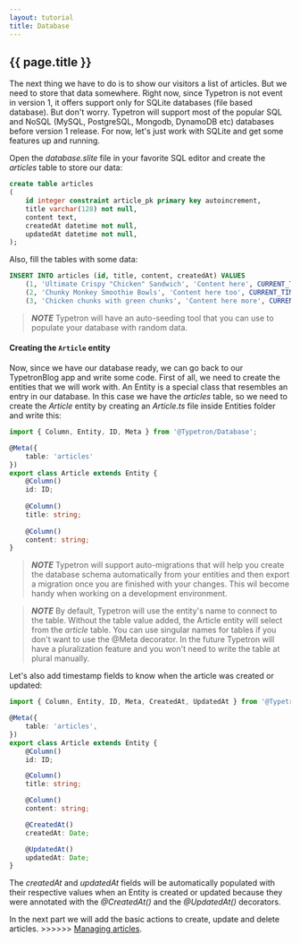```yaml
---
layout: tutorial
title: Database
---
```


## {{ page.title }}

The next thing we have to do is to show our visitors a list of articles. But we need to store that data somewhere.
Right now, since Typetron is not event in version 1, it offers support only for SQLite databases (file based database).
But don't worry. Typetron will support most of the popular SQL and NoSQL (MySQL, PostgreSQL, Mongodb, DynamoDB etc) 
databases before version 1 release. For now, let's just work with SQLite and get some features up and running.
 
Open the _database.slite_ file in your favorite SQL editor and create the _articles_ table to store our data:
```sql
create table articles
(
	id integer constraint article_pk primary key autoincrement,
	title varchar(128) not null,
	content text,
	createdAt datetime not null,
	updatedAt datetime not null,
);
```

Also, fill the tables with some data:
```sql
INSERT INTO articles (id, title, content, createdAt) VALUES 
    (1, 'Ultimate Crispy "Chicken" Sandwich', 'Content here', CURRENT_TIMESTAMP, CURRENT_TIMESTAMP),
    (2, 'Chunky Monkey Smoothie Bowls', 'Content here too', CURRENT_TIMESTAMP, CURRENT_TIMESTAMP),
    (3, 'Chicken chunks with green chunks', 'Content here more', CURRENT_TIMESTAMP, CURRENT_TIMESTAMP),
```
> **_NOTE_** Typetron will have an auto-seeding tool that you can use to populate your database with random data. 

#### Creating the `Article` entity

Now, since we have our database ready, we can go back to our TypetronBlog app and write some code. First of all,
we need to create the entities that we will work with. An Entity is a special class that resembles an entry in
our database. In this case we have the _articles_ table, so we need to create the _Article_ entity by creating an
_Article.ts_ file inside Entities folder and write this:  
```ts
import { Column, Entity, ID, Meta } from '@Typetron/Database';

@Meta({
    table: 'articles'
})
export class Article extends Entity {
    @Column()
    id: ID;
    
    @Column()
    title: string;
    
    @Column()
    content: string;
}  
```

>  **_NOTE_** Typetron will support auto-migrations that will help you create the database schema automatically
> from your entities and then export a migration once you are finished with your changes. This wil become handy
> when working on a development environment.

>  **_NOTE_** By default, Typetron will use the entity's name to connect to the table. Without the table value
> added, the Article entity will select from the _article_ table. You can use singular names for tables if you 
> don't want to use the @Meta decorator. In the future Typetron will have a pluralization feature and you won't
> need to write the table at plural manually.


Let's also add timestamp fields to know when the article was created or updated:
```ts
import { Column, Entity, ID, Meta, CreatedAt, UpdatedAt } from '@Typetron/Database';

@Meta({
    table: 'articles',
})
export class Article extends Entity {
    @Column()
    id: ID;

    @Column()
    title: string;

    @Column()
    content: string;

    @CreatedAt()
    createdAt: Date;

    @UpdatedAt()
    updatedAt: Date;
}
```

The _createdAt_ and _updatedAt_ fields will be automatically populated with their respective values when an Entity
is created or updated because they were annotated with the _@CreatedAt()_ and the _@UpdatedAt()_ decorators. 

In the next part we will add the basic actions to create, update and delete articles. >>>>>> [Managing articles](crud).
